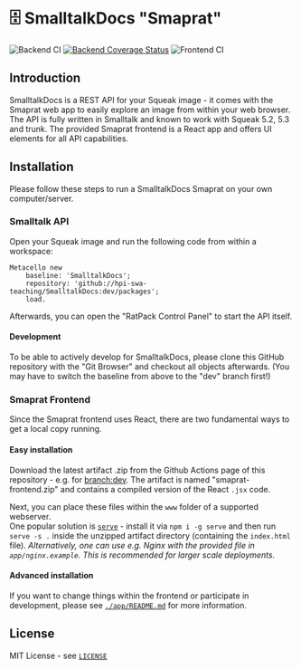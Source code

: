 # 🗄️ SmalltalkDocs "Smaprat"

![Backend CI](https://github.com/hpi-swa-teaching/SmalltalkDocs/workflows/Backend%20CI/badge.svg?branch=dev) [![Backend Coverage Status](https://coveralls.io/repos/github/hpi-swa-teaching/SmalltalkDocs/badge.svg?branch=dev)](https://coveralls.io/github/hpi-swa-teaching/SmalltalkDocs?branch=dev) ![Frontend CI](https://github.com/hpi-swa-teaching/SmalltalkDocs/workflows/Frontend%20CI/badge.svg?branch=dev)

## Introduction

SmalltalkDocs is a REST API for your Squeak image - it comes with the Smaprat web app to easily explore an image from within your web browser. The API is fully written in Smalltalk and known to work with Squeak 5.2, 5.3 and trunk. The provided Smaprat frontend is a React app and offers UI elements for all API capabilities.

## Installation

Please follow these steps to run a SmalltalkDocs Smaprat on your own computer/server.

### Smalltalk API

Open your Squeak image and run the following code from within a workspace:

``` smalltalk
Metacello new
    baseline: 'SmalltalkDocs';
    repository: 'github://hpi-swa-teaching/SmalltalkDocs:dev/packages';
    load.
```

Afterwards, you can open the "RatPack Control Panel" to start the API itself.

#### Development

To be able to actively develop for SmalltalkDocs, please clone this GitHub repository with the "Git Browser" and checkout all objects afterwards. (You may have to switch the baseline from above to the "dev" branch first!)

### Smaprat Frontend

Since the Smaprat frontend uses React, there are two fundamental ways to get a local copy running.

#### Easy installation

Download the latest artifact .zip from the Github Actions page of this repository - e.g. for [branch:dev](https://github.com/hpi-swa-teaching/SmalltalkDocs/actions?query=workflow%3A%22Frontend+CI%22+branch%3Adev).
The artifact is named "smaprat-frontend.zip" and contains a compiled version of the React `.jsx` code.

Next, you can place these files within the `www` folder of a supported webserver.  
One popular solution is [`serve`](github.com/vercel/serve) - install it via `npm i -g serve` and then run `serve -s .` inside the unzipped artifact directory (containing the `index.html` file).
*Alternatively, one can use e.g. Nginx with the provided file in `app/nginx.example`. This is recommended for larger scale deployments.*

#### Advanced installation

If you want to change things within the frontend or participate in development, please see [`./app/README.md`](./app/README.md) for more information.

## License

MIT License - see [`LICENSE`](./LICENSE)
